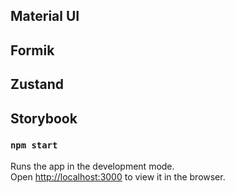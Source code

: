 ## Material UI

## Formik

## Zustand

## Storybook

### `npm start`

Runs the app in the development mode.\
Open [http://localhost:3000](http://localhost:3000) to view it in the browser.
